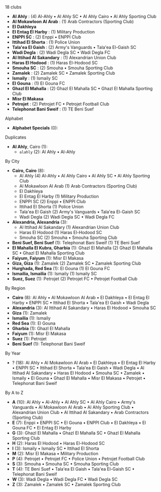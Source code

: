 18 clubs

- **Al Ahly** : (4) Al-Ahly • Al Ahly SC • Al Ahly Cairo • Al Ahly Sporting Club
- **Al Mokawloon Al Arab** : (1) Arab Contractors (Sporting Club)
- **El Dakhleya**
- **El Entag El Harby** : (1) Military Production
- **ENPPI SC** : (2) Enppi • ENPPI Club
- **Ittihad El Shorta** : (1) Police Union
- **Tala'ea El Gaish** : (2) Army's Vanguards • Tala'ea El-Gaish SC
- **Wadi Degla** : (2) Wadi Degla SC • Wadi Degla FC
- **Al Ittihad Al Sakandary** : (1) Alexandrian Union Club
- **Haras El Hodood** : (1) Haras El-Hodood SC
- **Smouha SC** : (2) Smouha • Smouha Sporting Club
- **Zamalek** : (2) Zamalek SC • Zamalek Sporting Club
- **Ismaily** : (1) Ismaily SC
- **El Gouna** : (1) El Gouna FC
- **Ghazl El Mahalla** : (2) Ghazl El Mahalla SC • Ghazl El Mahalla Sporting Club
- **Misr El Makasa**
- **Petrojet** : (2) Petrojet FC • Petrojet Football Club
- **Telephonat Bani Sweif** : (1) TE Beni Suef




Alphabet

- **Alphabet Specials** (0): 




Duplicates

- **Al Ahly**, Cairo (1):
  - `alahly` (2): Al Ahly • Al-Ahly




By City

- **Cairo, Cairo** (8): 
  - Al Ahly  (4) Al-Ahly • Al Ahly Cairo • Al Ahly SC • Al Ahly Sporting Club
  - Al Mokawloon Al Arab  (1) Arab Contractors (Sporting Club)
  - El Dakhleya 
  - El Entag El Harby  (1) Military Production
  - ENPPI SC  (2) Enppi • ENPPI Club
  - Ittihad El Shorta  (1) Police Union
  - Tala'ea El Gaish  (2) Army's Vanguards • Tala'ea El-Gaish SC
  - Wadi Degla  (2) Wadi Degla SC • Wadi Degla FC
- **Alexandria, Alexandria** (3): 
  - Al Ittihad Al Sakandary  (1) Alexandrian Union Club
  - Haras El Hodood  (1) Haras El-Hodood SC
  - Smouha SC  (2) Smouha • Smouha Sporting Club
- **Beni Suef, Beni Suef** (1): Telephonat Bani Sweif  (1) TE Beni Suef
- **El Mahalla El Kubra, Gharbia** (1): Ghazl El Mahalla  (2) Ghazl El Mahalla SC • Ghazl El Mahalla Sporting Club
- **Faiyum, Faiyum** (1): Misr El Makasa 
- **Giza, Giza** (1): Zamalek  (2) Zamalek SC • Zamalek Sporting Club
- **Hurghada, Red Sea** (1): El Gouna  (1) El Gouna FC
- **Ismailia, Ismailia** (1): Ismaily  (1) Ismaily SC
- **Suez, Suez** (1): Petrojet  (2) Petrojet FC • Petrojet Football Club




By Region

- **Cairo** (8):   Al Ahly • Al Mokawloon Al Arab • El Dakhleya • El Entag El Harby • ENPPI SC • Ittihad El Shorta • Tala'ea El Gaish • Wadi Degla
- **Alexandria** (3):   Al Ittihad Al Sakandary • Haras El Hodood • Smouha SC
- **Giza** (1):   Zamalek
- **Ismailia** (1):   Ismaily
- **Red Sea** (1):   El Gouna
- **Gharbia** (1):   Ghazl El Mahalla
- **Faiyum** (1):   Misr El Makasa
- **Suez** (1):   Petrojet
- **Beni Suef** (1):   Telephonat Bani Sweif




By Year

- ? (18):   Al Ahly • Al Mokawloon Al Arab • El Dakhleya • El Entag El Harby • ENPPI SC • Ittihad El Shorta • Tala'ea El Gaish • Wadi Degla • Al Ittihad Al Sakandary • Haras El Hodood • Smouha SC • Zamalek • Ismaily • El Gouna • Ghazl El Mahalla • Misr El Makasa • Petrojet • Telephonat Bani Sweif






By A to Z

- **A** (10): Al Ahly • Al-Ahly • Al Ahly SC • Al Ahly Cairo • Army's Vanguards • Al Mokawloon Al Arab • Al Ahly Sporting Club • Alexandrian Union Club • Al Ittihad Al Sakandary • Arab Contractors (Sporting Club)
- **E** (7): Enppi • ENPPI SC • El Gouna • ENPPI Club • El Dakhleya • El Gouna FC • El Entag El Harby
- **G** (3): Ghazl El Mahalla • Ghazl El Mahalla SC • Ghazl El Mahalla Sporting Club
- **H** (2): Haras El Hodood • Haras El-Hodood SC
- **I** (3): Ismaily • Ismaily SC • Ittihad El Shorta
- **M** (2): Misr El Makasa • Military Production
- **P** (4): Petrojet • Petrojet FC • Police Union • Petrojet Football Club
- **S** (3): Smouha • Smouha SC • Smouha Sporting Club
- **T** (4): TE Beni Suef • Tala'ea El Gaish • Tala'ea El-Gaish SC • Telephonat Bani Sweif
- **W** (3): Wadi Degla • Wadi Degla FC • Wadi Degla SC
- **Z** (3): Zamalek • Zamalek SC • Zamalek Sporting Club




